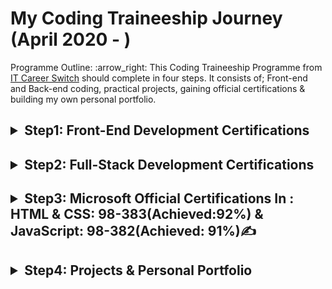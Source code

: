 # My Coding Traineeship Journey (April 2020 - )
<p>Programme Outline: :arrow_right: This Coding Traineeship Programme from <a href="https://itcareerswitch.co.uk/coding-traineeship/" >IT Career Switch</a> should complete in four steps. It consists of; Front-end and Back-end coding, practical projects, gaining official certifications & building my own personal portfolio.</p>


## <details><summary> Step1: Front-End Development Certifications</summary>*<p> Successfully Completed a selection of professional and industry recognised coding courses covering HTML, CSS and Javascript. The training is delivered via multimedia rich video tutorials, presentations and quizzes, accessed through a portal where I studied from home.</p>*<img src="https://user-images.githubusercontent.com/24832458/96701547-a3d41f80-1388-11eb-83f4-77c398a6bf66.png" width="30%"></img> <img src="https://user-images.githubusercontent.com/24832458/96702649-dfbbb480-1389-11eb-86f2-466165c081ba.png" width="30%"></img> <img src="https://user-images.githubusercontent.com/24832458/96702837-0f6abc80-138a-11eb-9c04-3c64514dcf1a.png" width="30%"></img></details>

## <details><summary> Step2: Full-Stack Development Certifications</summary>*<p> Studied Front-end programming languages in more depth along with all the Back-end coding languages as they are key to become a Full-Stack Developer. This part is heavily focused on the practical element of learning as I have to complete a number of mini-projects where I practiced my coding skills as I study through the material.</p>*<img src="https://user-images.githubusercontent.com/24832458/96934022-6f13b580-14b9-11eb-9042-ae50d3ee6203.png" width="30%"></img> <img src="https://user-images.githubusercontent.com/24832458/96708349-092c0e80-1391-11eb-87c5-452c33742ff1.png" width="30%"></img> <img src="https://user-images.githubusercontent.com/24832458/96708723-8ce5fb00-1391-11eb-967c-314fd51b52cf.png" width="30%"></img> <img src="https://user-images.githubusercontent.com/24832458/96707590-fe24ae80-138f-11eb-9ffb-e82a98f67823.png" width="30%"></img> <img src="https://user-images.githubusercontent.com/24832458/96707645-109ee800-1390-11eb-8d60-640aaf5b0084.png" width="30%"></img> <img src="https://user-images.githubusercontent.com/24832458/96708358-0c26ff00-1391-11eb-8e09-262b398dadfa.png" width="30%"></img> <img src="https://user-images.githubusercontent.com/24832458/96707710-22808b00-1390-11eb-9808-1a7628604457.png" width="30%"></img> <img src="https://user-images.githubusercontent.com/24832458/96707677-1a285000-1390-11eb-8147-a5036507a49d.png" width="30%"></img> <img src="https://user-images.githubusercontent.com/24832458/96707730-27ddd580-1390-11eb-8385-e1033ea1698b.png" width="30%"></img> <img src="https://user-images.githubusercontent.com/24832458/96707752-30cea700-1390-11eb-829b-7e626f263b66.png" width="30%"></img> <img src="https://user-images.githubusercontent.com/24832458/96708369-11844980-1391-11eb-9966-0c32197f94e9.png" width="30%"></img> <img src="https://user-images.githubusercontent.com/24832458/96708411-1c3ede80-1391-11eb-86b1-7d83fb7a4c71.png" width="30%"></img> <img src="https://user-images.githubusercontent.com/24832458/96708418-1f39cf00-1391-11eb-8dcc-5829239144c6.png" width="30%"></img> <img src="https://user-images.githubusercontent.com/24832458/96708430-23fe8300-1391-11eb-9816-27761d6623f1.png" width="30%"></img> <img src="https://user-images.githubusercontent.com/24832458/96708447-28c33700-1391-11eb-8b0b-4caeec307af2.png" width="30%"></img> <img src="https://user-images.githubusercontent.com/24832458/96709522-b6535680-1392-11eb-9c1d-2ac2131ac486.png" width="30%"></img><details><summary> Codacademy Assessment Test Based On Step2 :arrow_heading_up:</summary><img src="https://user-images.githubusercontent.com/24832458/96710619-35955a00-1394-11eb-985a-8db7e4873711.jpeg" width="45%"></img> <img src="https://user-images.githubusercontent.com/24832458/96710821-8311c700-1394-11eb-8fa7-ba44b820203d.jpeg" width="45%"></img></details></details> 

## <details><summary> Step3: Microsoft Official Certifications In : HTML & CSS: 98-383(Achieved:92%) & JavaScript: 98-382(Achieved: 91%):writing_hand:</summary><img src="https://user-images.githubusercontent.com/24832458/99462830-66819400-292c-11eb-990e-7c2f78948285.png" width="50%"></img><img src="https://user-images.githubusercontent.com/24832458/99462950-a9dc0280-292c-11eb-916c-0246bb82a5a1.png" width="50%"></img></details>

## <details><summary> Step4: Projects & Personal Portfolio</summary>*<p>ITC Tutor assigned me one pre-project task to understand few web development techniques such as AJAX calls in Javascript before I was assigned two independent projects to complete whilst providing guidance and support throughout to ensure they are of a high industry standard.</p>*<ul><li><a href="https://github.com/sasigit7/Ajaxistic">PreProject-Ajaxistic</a></li><li><a href="#">Project1-Coming Soon</a></li><li><a href="#">Project2-Coming Soon</a></li><li><a href="https://shashwebdev.com/">Personal Portfolio<a/></li></ul></details>

